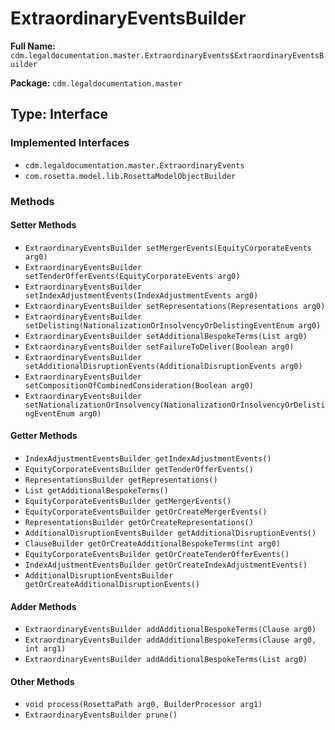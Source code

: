 # ExtraordinaryEventsBuilder

**Full Name:** `cdm.legaldocumentation.master.ExtraordinaryEvents$ExtraordinaryEventsBuilder`

**Package:** `cdm.legaldocumentation.master`

## Type: Interface

### Implemented Interfaces

- `cdm.legaldocumentation.master.ExtraordinaryEvents`
- `com.rosetta.model.lib.RosettaModelObjectBuilder`

### Methods

#### Setter Methods

- `ExtraordinaryEventsBuilder setMergerEvents(EquityCorporateEvents arg0)`
- `ExtraordinaryEventsBuilder setTenderOfferEvents(EquityCorporateEvents arg0)`
- `ExtraordinaryEventsBuilder setIndexAdjustmentEvents(IndexAdjustmentEvents arg0)`
- `ExtraordinaryEventsBuilder setRepresentations(Representations arg0)`
- `ExtraordinaryEventsBuilder setDelisting(NationalizationOrInsolvencyOrDelistingEventEnum arg0)`
- `ExtraordinaryEventsBuilder setAdditionalBespokeTerms(List arg0)`
- `ExtraordinaryEventsBuilder setFailureToDeliver(Boolean arg0)`
- `ExtraordinaryEventsBuilder setAdditionalDisruptionEvents(AdditionalDisruptionEvents arg0)`
- `ExtraordinaryEventsBuilder setCompositionOfCombinedConsideration(Boolean arg0)`
- `ExtraordinaryEventsBuilder setNationalizationOrInsolvency(NationalizationOrInsolvencyOrDelistingEventEnum arg0)`

#### Getter Methods

- `IndexAdjustmentEventsBuilder getIndexAdjustmentEvents()`
- `EquityCorporateEventsBuilder getTenderOfferEvents()`
- `RepresentationsBuilder getRepresentations()`
- `List getAdditionalBespokeTerms()`
- `EquityCorporateEventsBuilder getMergerEvents()`
- `EquityCorporateEventsBuilder getOrCreateMergerEvents()`
- `RepresentationsBuilder getOrCreateRepresentations()`
- `AdditionalDisruptionEventsBuilder getAdditionalDisruptionEvents()`
- `ClauseBuilder getOrCreateAdditionalBespokeTerms(int arg0)`
- `EquityCorporateEventsBuilder getOrCreateTenderOfferEvents()`
- `IndexAdjustmentEventsBuilder getOrCreateIndexAdjustmentEvents()`
- `AdditionalDisruptionEventsBuilder getOrCreateAdditionalDisruptionEvents()`

#### Adder Methods

- `ExtraordinaryEventsBuilder addAdditionalBespokeTerms(Clause arg0)`
- `ExtraordinaryEventsBuilder addAdditionalBespokeTerms(Clause arg0, int arg1)`
- `ExtraordinaryEventsBuilder addAdditionalBespokeTerms(List arg0)`

#### Other Methods

- `void process(RosettaPath arg0, BuilderProcessor arg1)`
- `ExtraordinaryEventsBuilder prune()`

